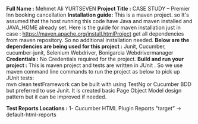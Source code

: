 **Full Name :** 
Mehmet Ali YURTSEVEN
**Project Title :**
CASE STUDY – Premier Inn booking cancellation
**Installation guide:** 
This is a maven project. so It's assumed that the host running this code have Java and maven installed and JAVA_HOME already set. 
Here is the guide for maven installation just in case : https://maven.apache.org/install.htmlProject get all dependencies from maven repository. So no additional installation needed.
**Below are the dependencies are being used for this project :** Junit,
Cucumber,
cucumber-junit,
Selenium Webdriver, 
Bonigarcia Webdrivermanager
 **Credentials :** 
No Credentials required for the project. 
**Build and run your project :** 
This is maven project and tests are written in JUnit . So we use maven command line commands to run the project as below to pick up JUnit tests:  
mvn clean testFramework can be built with using TestNg or Cucumber BDD but preferred to use Junit.
It is created basic Page Object Model design pattern but it can be improved if needed. 

 **Test Reports Locations :** 
1- Cucumber HTML Plugin Reports "target" -> default-html-reports
